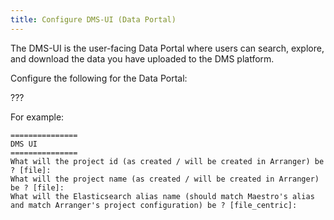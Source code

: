 ```yaml
---
title: Configure DMS-UI (Data Portal)
---
```


The DMS-UI is the user-facing Data Portal where users can search, explore, and download the data you have uploaded to the DMS platform.

Configure the following for the Data Portal:

???

For example:

```shell
===============
DMS UI
===============
What will the project id (as created / will be created in Arranger) be ? [file]:
What will the project name (as created / will be created in Arranger) be ? [file]:
What will the Elasticsearch alias name (should match Maestro's alias and match Arranger's project configuration) be ? [file_centric]:
```